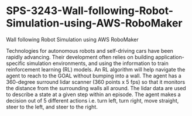 # SPS-3243-Wall-following-Robot-Simulation-using-AWS-RoboMaker
Wall following Robot Simulation using AWS RoboMaker

Technologies for autonomous robots and self-driving cars have been rapidly advancing. Their development often relies on building application-specific simulation environments, and using the information to train reinforcement learning (RL) models.
An RL algorithm will help navigate the agent to reach to the GOAL without bumping into a wall. The agent has a 360-degree surround lidar scanner (360 points x 5 fps) so that it monitors the distance from the surrounding walls all around. The lidar data are used to describe a state at a given step within an episode. The agent makes a decision out of 5 different actions i.e. turn left, turn right, move straight, steer to the left, and steer to the right.
